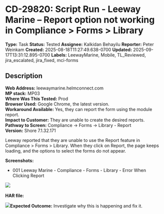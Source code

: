 # CD-29820: Script Run - Leeway Marine – Report option not working in Compliance > Forms > Library

**Type:** Task
**Status:** Tested
**Assignee:** Kalkidan Behayilu
**Reporter:** Peter Weinkam
**Created:** 2025-08-18T11:27:49.638-0700
**Updated:** 2025-09-17T13:31:12.895-0700
**Labels:** LeewayMarine, Mobile, TL_Reviewed, jira_escalated, jira_fixed, mci-forms

## Description
**Web Address:** leewaymarine.helmconnect.com  
**MP stack:** MP03  
**Where Was This Tested:** Prod  
**Browser Used:** Google Chrome, the latest version.  
**Workaround Available:** Yes, they can report the form using the module report.  
**Impact to Customer:** They are unable to create the desired reports.  
**Pathway to Screen:** Compliance → Forms → Library - Report  
**Version:** Shore 7.1.32.171

Leeway reported that they are unable to use the Report feature in Compliance > Forms > Library. When they click on Report, the page keeps loading, and the options to select the forms do not appear.

**Screenshots:**

* 001 Leeway Marine - Compliance - Forms - Library - Error When Clicking Report

![](blob:https://atlassianinternalmedia.com/?type=file&localId=null&id=bd80de1d-8466-4e2c-a564-58a03ceec2a9&&collection=&height=810&occurrenceKey=null&width=1440&__contextId=null&__displayType=null&__external=false&__fileMimeType=null&__fileName=null&__fileSize=null&__mediaTraceId=null&url=null)
‌

**HAR file:**

![](blob:https://atlassianinternalmedia.com/?type=file&localId=null&id=1d5f5b41-7bb4-406d-85e3-1400db424346&&collection=&height=null&occurrenceKey=null&width=null&__contextId=null&__displayType=null&__external=false&__fileMimeType=null&__fileName=null&__fileSize=null&__mediaTraceId=null&url=null)**Expected Outcome:** Investigate why this is happening and fix it. 